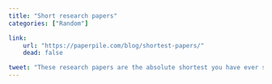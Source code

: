```yaml
---
title: "Short research papers"
categories: ["Random"]

link:
    url: "https://paperpile.com/blog/shortest-papers/"
    dead: false

tweet: "These research papers are the absolute shortest you have ever seen!"
---
```

